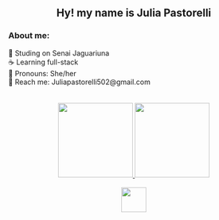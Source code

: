 <h2 align="center">Hy! my name is Julia Pastorelli</h2>

<div>
  <h3> About me: </h3>
🚩  Studing on Senai Jaguariuna <br>
☕️  Learning full-stack <br>
📢  Pronouns: She/her <br>
💬  Reach me: Juliapastorelli502@gmail.com <br>
</div>
  <br></br>
<div align="center">
  <a href="https://github.com/PastorelliJulia">
  <img height="150em" src="https://github-readme-stats.vercel.app/api?username=PastorelliJulia&show_icons=true&theme=dracula&include_all_comsits=true&count_private=true"/>
    <img height="150em" src="https://github-readme-stats.vercel.app/api/top-langs/?username=PastorelliJulia&layout=compact&langs_count=7&theme=dracula"/>
</div>
  <br>
<div align="center">
  <a href="https://linktr.ee/pastorellijulia">
   <img height="50em" src="https://user-images.githubusercontent.com/99231270/167125330-89da4936-81e3-4901-a5ae-9f7eeaa6627a.png"/>
</div>



